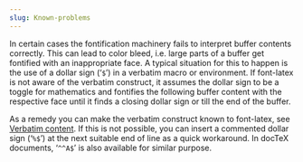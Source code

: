 ```yaml
---
slug: Known-problems
---
```


In certain cases the fontification machinery fails to interpret buffer contents correctly. This can lead to color bleed, i.e. large parts of a buffer get fontified with an inappropriate face. A typical situation for this to happen is the use of a dollar sign (‘`$`’) in a verbatim macro or environment. If font-latex is not aware of the verbatim construct, it assumes the dollar sign to be a toggle for mathematics and fontifies the following buffer content with the respective face until it finds a closing dollar sign or till the end of the buffer.

As a remedy you can make the verbatim construct known to font-latex, see [Verbatim content](/docs/auctex/Verbatim-content). If this is not possible, you can insert a commented dollar sign (‘`%$`’) at the next suitable end of line as a quick workaround. In docTeX documents, ‘`^^A$`’ is also available for similar purpose.

